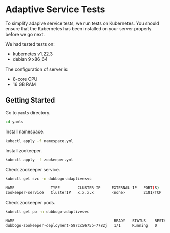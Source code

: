 # Adaptive Service Tests

To simplify adapive service tests, we run tests on Kubernetes. You should ensure that the Kubernetes has been installed on your server properly before we go next.

We had tested tests on:

- kubernetes v1.22.3
- debian 9 x86_64

The configuration of server is:

- 8-core CPU
- 16 GB RAM

## Getting Started

Go to `yamls` directory.

```bash
cd yamls
```

Install namespace.

```bash
kubectl apply -f namespace.yml
```

Install zookeeper.

```bash
kubectl apply -f zookeeper.yml
```

Check zookeeper service.

```bash
kubectl get svc -n dubbogo-adaptivesvc

NAME                TYPE        CLUSTER-IP     EXTERNAL-IP   PORT(S)    AGE
zookeeper-service   ClusterIP   x.x.x.x        <none>        2181/TCP   9m43s
```

Check zookeeper pods.

```bash
kubectl get po -n dubbogo-adaptivesvc

NAME                                            READY   STATUS    RESTARTS   AGE
dubbogo-zookeeper-deployment-587cc5675b-7782j   1/1     Running   0          10m
```